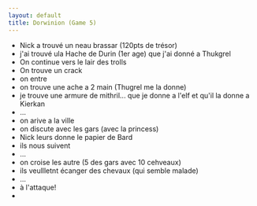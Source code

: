 ```yaml
---
layout: default
title: Dorwinion (Game 5)
---
```


- Nick a trouvé un neau brassar (120pts de trésor)
- j'ai trouvé ula Hache de Durin (1er age) que j'ai donné a Thukgrel
- On continue vers le lair des trolls
- On trouve un crack
- on entre
- on trouve une ache a 2 main (Thugrel me la donne)
- je trouve une armure de mithril... que je donne a l'elf et qu'il la donne a Kierkan
- ...
- on arive a la ville
- on discute avec les gars (avec la princess)
- Nick leurs donne le papier de Bard
- ils nous suivent
- ...
- on croise les autre (5 des gars avec 10 cehveaux) 
- ils veullletnt écanger des chevaux (qui semble malade)
- ...
- à l'attaque!
- 